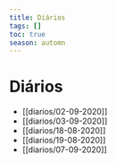 ```yaml
---
title: Diários
tags: []
toc: true
season: automn
---
```

# Diários
- [[diarios/02-09-2020]]
- [[diarios/03-09-2020]]
- [[diarios/18-08-2020]]
- [[diarios/19-08-2020]]
- [[diarios/07-09-2020]]